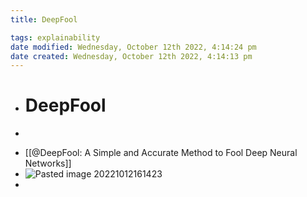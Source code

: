 ```yaml
---
title: DeepFool

tags: explainability 
date modified: Wednesday, October 12th 2022, 4:14:24 pm
date created: Wednesday, October 12th 2022, 4:14:13 pm
---
```


- # DeepFool
- ```toc
  ```
- [[@DeepFool: A Simple and Accurate Method to Fool Deep Neural Networks]]
- ![Pasted image 20221012161423](images/Pasted%20image%2020221012161423.png)
-

